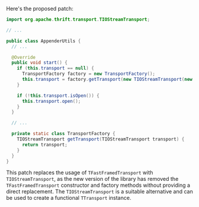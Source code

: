 Here's the proposed patch:

```java
import org.apache.thrift.transport.TIOStreamTransport;

// ...

public class AppenderUtils {
  // ...

  @Override
  public void start() {
    if (this.transport == null) {
      TransportFactory factory = new TransportFactory();
      this.transport = factory.getTransport(new TIOStreamTransport(new TConfiguration(), new ByteArrayInputStream(new byte[0])));
    }

    if (!this.transport.isOpen()) {
      this.transport.open();
    }
  }

  // ...

  private static class TransportFactory {
    TIOStreamTransport getTransport(TIOStreamTransport transport) {
      return transport;
    }
  }
}
```

This patch replaces the usage of `TFastFramedTransport` with `TIOStreamTransport`, as the new version of the library has removed the `TFastFramedTransport` constructor and factory methods without providing a direct replacement. The `TIOStreamTransport` is a suitable alternative and can be used to create a functional `TTransport` instance.